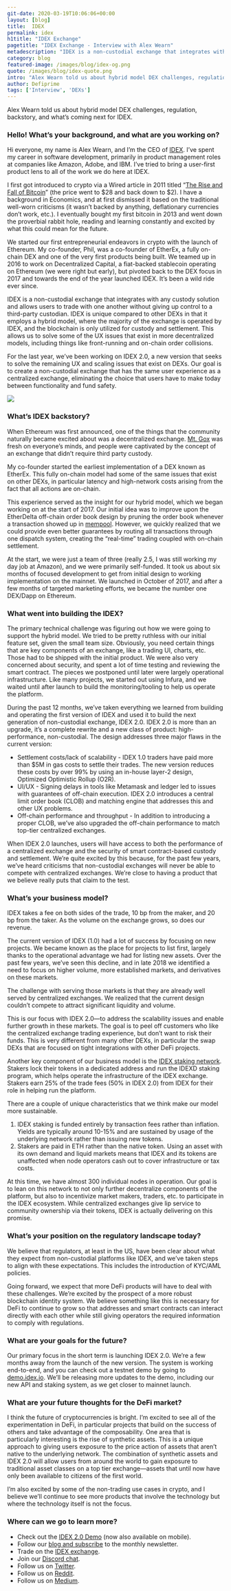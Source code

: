 ```yaml
---
git-date: 2020-03-19T10:06:06+00:00
layout: [blog]
title:  IDEX
permalink: idex
h1title: "IDEX Exchange"
pagetitle: "IDEX Exchange - Interview with Alex Wearn"
metadescription: "IDEX is a non-custodial exchange that integrates with any custody solution and allows users to trade with one another without giving up control to a third-party custodian. Alex Wearn told us about hybrid model DEX challenges, regulation, backstory, and what’s coming next for IDEX"
category: blog
featured-image: /images/blog/idex-og.png
quote: /images/blog/idex-quote.png
intro: "Alex Wearn told us about hybrid model DEX challenges, regulation, backstory, and what’s coming next for IDEX"
author: Defiprime
tags: ['Interview', 'DEXs']
---
```

Alex Wearn told us about hybrid model DEX challenges, regulation, backstory, and what’s coming next for IDEX.  

### Hello! What’s your background, and what are you working on?

Hi everyone, my name is Alex Wearn, and I’m the CEO of [IDEX](https://idex.market/). I’ve spent my career in software development, primarily in product management roles at companies like Amazon, Adobe, and IBM. I’ve tried to bring a user-first product lens to all of the work we do here at IDEX.

I first got introduced to crypto via a Wired article in 2011 titled “[The Rise and Fall of Bitcoin](https://www.wired.com/2011/11/mf-bitcoin/)” (the price went to $28 and back down to $2). I have a background in Economics, and at first dismissed it based on the traditional well-worn criticisms (it wasn’t backed by anything, deflationary currencies don’t work, etc.). I eventually bought my first bitcoin in 2013 and went down the proverbial rabbit hole, reading and learning constantly and excited by what this could mean for the future.

We started our first entrepreneurial endeavors in crypto with the launch of Ethereum. My co-founder, Phil, was a co-founder of EtherEx, a fully on-chain DEX and one of the very first products being built. We teamed up in 2016 to work on Decentralized Capital, a fiat-backed stablecoin operating on Ethereum (we were right but early), but pivoted back to the DEX focus in 2017 and towards the end of the year launched IDEX. It’s been a wild ride ever since.

IDEX is a non-custodial exchange that integrates with any custody solution and allows users to trade with one another without giving up control to a third-party custodian. IDEX is unique compared to other DEXs in that it employs a hybrid model, where the majority of the exchange is operated by IDEX, and the blockchain is only utilized for custody and settlement. This allows us to solve some of the UX issues that exist in more decentralized models, including things like front-running and on-chain order collisions.

For the last year, we’ve been working on IDEX 2.0, a new version that seeks to solve the remaining UX and scaling issues that exist on DEXs. Our goal is to create a non-custodial exchange that has the same user experience as a centralized exchange, eliminating the choice that users have to make today between functionality and fund safety.

![](/images/blog/Desktop-Main-Trading.png)

### What’s IDEX backstory?

When Ethereum was first announced, one of the things that the community naturally became excited about was a decentralized exchange. [Mt. Gox](https://en.wikipedia.org/wiki/Mt._Gox) was fresh on everyone’s minds, and people were captivated by the concept of an exchange that didn’t require third party custody.

My co-founder started the earliest implementation of a DEX known as EtherEx. This fully on-chain model had some of the same issues that exist on other DEXs, in particular latency and high-network costs arising from the fact that all actions are on-chain.

This experience served as the insight for our hybrid model, which we began working on at the start of 2017. Our initial idea was to improve upon the EtherDelta off-chain order book design by pruning the order book whenever a transaction showed up in [mempool](https://blog.blocknative.com/blog/mempool-intro). However, we quickly realized that we could provide even better guarantees by routing all transactions through one dispatch system, creating the “real-time” trading coupled with on-chain settlement.

At the start, we were just a team of three (really 2.5, I was still working my day job at Amazon), and we were primarily self-funded. It took us about six months of focused development to get from initial design to working implementation on the mainnet. We launched in October of 2017, and after a few months of targeted marketing efforts, we became the number one DEX/Dapp on Ethereum.

### What went into building the IDEX?

The primary technical challenge was figuring out how we were going to support the hybrid model. We tried to be pretty ruthless with our initial feature set, given the small team size. Obviously, you need certain things that are key components of an exchange, like a trading UI, charts, etc. Those had to be shipped with the initial product. We were also very concerned about security, and spent a lot of time testing and reviewing the smart contract. The pieces we postponed until later were largely operational infrastructure. Like many projects, we started out using Infura, and we waited until after launch to build the monitoring/tooling to help us operate the platform.

During the past 12 months, we’ve taken everything we learned from building and operating the first version of IDEX and used it to build the next generation of non-custodial exchange, IDEX 2.0.  IDEX 2.0 is more than an upgrade, it’s a complete rewrite and a new class of product: high-performance, non-custodial. The design addresses three major flaws in the current version:

*   Settlement costs/lack of scalability - IDEX 1.0 traders have paid more than $5M in gas costs to settle their trades. The new version reduces these costs by over 99% by using an in-house layer-2 design, Optimized Optimistic Rollup (O2R).
*   UI/UX - Signing delays in tools like Metamask and ledger led to issues with guarantees of off-chain execution. IDEX 2.0 introduces a central limit order book (CLOB) and matching engine that addresses this and other UX problems.
*   Off-chain performance and throughput - In addition to introducing a proper CLOB, we’ve also upgraded the off-chain performance to match top-tier centralized exchanges.

When IDEX 2.0 launches, users will have access to both the performance of a centralized exchange and the security of smart contract-based custody and settlement. We’re quite excited by this because, for the past few years, we’ve heard criticisms that non-custodial exchanges will never be able to compete with centralized exchanges. We’re close to having a product that we believe really puts that claim to the test.

### What’s your business model?

IDEX takes a fee on both sides of the trade, 10 bp from the maker, and 20 bp from the taker. As the volume on the exchange grows, so does our revenue.

The current version of IDEX (1.0) had a lot of success by focusing on new projects. We became known as the place for projects to list first, largely thanks to the operational advantage we had for listing new assets. Over the past few years, we’ve seen this decline, and in late 2018 we identified a need to focus on higher volume, more established markets, and derivatives on these markets.

The challenge with serving those markets is that they are already well served by centralized exchanges. We realized that the current design couldn’t compete to attract significant liquidity and volume.

This is our focus with IDEX 2.0—to address the scalability issues and enable further growth in these markets. The goal is to peel off customers who like the centralized exchange trading experience, but don’t want to risk their funds. This is very different from many other DEXs, in particular the swap DEXs that are focused on tight integrations with other DeFi projects.

Another key component of our business model is the [IDEX staking network](https://blog.idex.io/all-posts/staking-in-style-how-idex-staking-stacks-up). Stakers lock their tokens in a dedicated address and run the IDEXD staking program, which helps operate the infrastructure of the IDEX exchange. Stakers earn 25% of the trade fees (50% in IDEX 2.0) from IDEX for their role in helping run the platform.

There are a couple of unique characteristics that we think make our model more sustainable.

1. IDEX staking is funded entirely by transaction fees rather than inflation. Yields are typically around 10-15% and are sustained by usage of the underlying network rather than issuing new tokens.
2. Stakers are paid in ETH rather than the native token. Using an asset with its own demand and liquid markets means that IDEX and its tokens are unaffected when node operators cash out to cover infrastructure or tax costs.

At this time, we have almost 300 individual nodes in operation. Our goal is to lean on this network to not only further decentralize components of the platform, but also to incentivize market makers, traders, etc. to participate in the IDEX ecosystem. While centralized exchanges give lip service to community ownership via their tokens, IDEX is actually delivering on this promise.

### What’s your position on the regulatory landscape today?

We believe that regulators, at least in the US, have been clear about what they expect from non-custodial platforms like IDEX, and we’ve taken steps to align with these expectations. This includes the introduction of KYC/AML policies.

Going forward, we expect that more DeFi products will have to deal with these challenges. We’re excited by the prospect of a more robust blockchain identity system. We believe something like this is necessary for DeFi to continue to grow so that addresses and smart contracts can interact directly with each other while still giving operators the required information to comply with regulations.

### What are your goals for the future?

Our primary focus in the short term is launching IDEX 2.0. We’re a few months away from the launch of the new version. The system is working end-to-end, and you can check out a testnet demo by going to [demo.idex.io](https://demo.idex.io/). We’ll be releasing more updates to the demo, including our new API and staking system, as we get closer to mainnet launch.

### What are your future thoughts for the DeFi market?

I think the future of cryptocurrencies is bright. I’m excited to see all of the experimentation in DeFi, in particular projects that build on the success of others and take advantage of the composability. One area that is particularly interesting is the rise of synthetic assets. This is a unique approach to giving users exposure to the price action of assets that aren’t native to the underlying network. The combination of synthetic assets and IDEX 2.0 will allow users from around the world to gain exposure to traditional asset classes on a top tier exchange—assets that until now have only been available to citizens of the first world.

I’m also excited by some of the non-trading use cases in crypto, and I believe we’ll continue to see more products that involve the technology but where the technology itself is not the focus.

### Where can we go to learn more?

- Check out the [IDEX 2.0 Demo](https://demo.idex.io/) (now also available on mobile).
- Follow our [blog and subscribe](http://blog.idex.io) to the monthly newsletter.
- Trade on the [IDEX exchange](http://idex.market/).
- Join our [Discord chat](https://discordapp.com/invite/UHAGGBz).
- Follow us on [Twitter](https://twitter.com/idexio).
- Follow us on [Reddit](https://www.reddit.com/r/idex).
- Follow us on [Medium](https://medium.com/idex).
